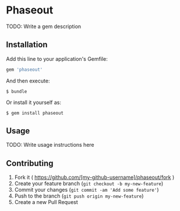# Phaseout

TODO: Write a gem description

## Installation

Add this line to your application's Gemfile:

```ruby
gem 'phaseout'
```

And then execute:

    $ bundle

Or install it yourself as:

    $ gem install phaseout

## Usage

TODO: Write usage instructions here

## Contributing

1. Fork it ( https://github.com/[my-github-username]/phaseout/fork )
2. Create your feature branch (`git checkout -b my-new-feature`)
3. Commit your changes (`git commit -am 'Add some feature'`)
4. Push to the branch (`git push origin my-new-feature`)
5. Create a new Pull Request
